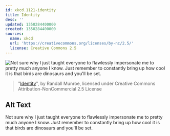 ```yaml
---
id: xkcd.1121-identity
title: Identity
desc: ''
updated: 1350284400000
created: 1350284400000
sources:
  name: xkcd
  url: 'https://creativecommons.org/licenses/by-nc/2.5/'
  license: Creative Commons 2.5
---
```

![Not sure why I just taught everyone to flawlessly impersonate me to pretty much anyone I know. Just remember to constantly bring up how cool it is that birds are dinosaurs and you'll be set.](https://imgs.xkcd.com/comics/identity.png)
> "[Identity](https://xkcd.com/1121/)", by Randall Munroe, licensed under Creative Commons Attribution-NonCommercial 2.5 License

## Alt Text
Not sure why I just taught everyone to flawlessly impersonate me to pretty much anyone I know. Just remember to constantly bring up how cool it is that birds are dinosaurs and you'll be set.
